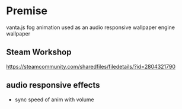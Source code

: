 # Premise

vanta.js fog animation used as an audio responsive wallpaper engine wallpaper

## Steam Workshop
https://steamcommunity.com/sharedfiles/filedetails/?id=2804321790

## audio responsive effects

- sync speed of anim with volume
